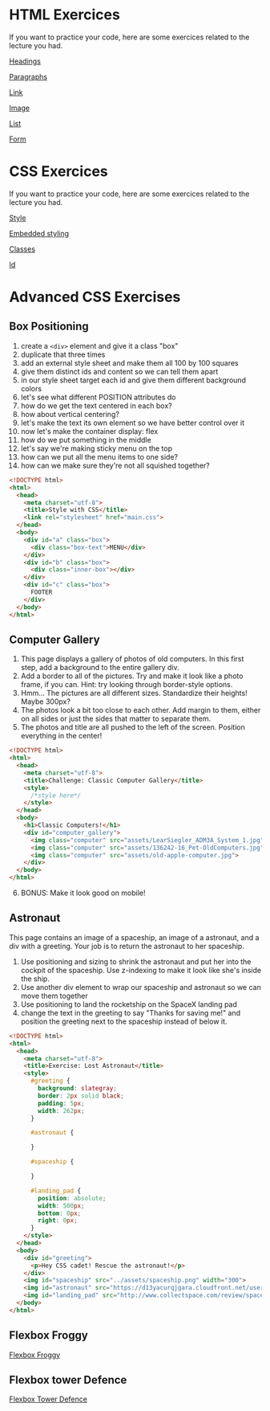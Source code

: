 # HTML Exercices
If you want to practice your code, here are some exercices related to the lecture you had.

[Headings](https://www.w3schools.com/html/exercise.asp?filename=exercise_headings4)

[Paragraphs](https://www.w3schools.com/html/exercise.asp?filename=exercise_paragraphs2)

[Link](https://www.w3schools.com/html/exercise.asp?filename=exercise_links1)

[Image](https://www.w3schools.com/html/exercise.asp?filename=exercise_images5)

[List](https://www.w3schools.com/html/exercise.asp?filename=exercise_lists2)

[Form](https://www.w3schools.com/html/exercise.asp?filename=exercise_forms2)


# CSS Exercices
If you want to practice your code, here are some exercices related to the lecture you had.

[Style](https://www.w3schools.com/html/exercise.asp?filename=exercise_styles2)

[Embedded styling](https://www.w3schools.com/html/exercise.asp?filename=exercise_css2)

[Classes](https://www.w3schools.com/html/exercise.asp?filename=exercise_classes2)

[Id](https://www.w3schools.com/html/exercise.asp?filename=exercise_css5)

# Advanced CSS Exercises

## Box Positioning
1. create a ``<div>`` element and give it a class "box"
2. duplicate that three times
3. add an external style sheet and make them all 100 by 100 squares
4. give them distinct ids and content so we can tell them apart
5. in our style sheet target each id and give them different background colors
6. let's see what different POSITION attributes do
7. how do we get the text centered in each box?
8. how about vertical centering?
9. let's make the text its own element so we have better control over it
10. now let's make the container display: flex
11. how do we put something in the middle
12. let's say we're making sticky menu on the top
13. how can we put all the menu items to one side?
14. how can we make sure they're not all squished together?

```html
<!DOCTYPE html>
<html>
  <head>
    <meta charset="utf-8">
    <title>Style with CSS</title>
    <link rel="stylesheet" href="main.css">
  </head>
  <body>
    <div id="a" class="box">
      <div class="box-text">MENU</div>
    </div>
    <div id="b" class="box">
      <div class="inner-box"></div>
    </div>
    <div id="c" class="box">
      FOOTER
    </div>
  </body>
</html>
```

## Computer Gallery

1. This page displays a gallery of photos of old computers. In this first step, add a background to the entire gallery div.
2. Add a border to all of the pictures. Try and make it look like a photo frame, if you can. Hint: try looking through border-style options.
3. Hmm... The pictures are all different sizes. Standardize their heights! Maybe 300px?
4. The photos look a bit too close to each other. Add margin to them, either on all sides or just the sides that matter to separate them.
5. The photos and title are all pushed to the left of the screen. Position everything in the center!
```html
<!DOCTYPE html>
<html>
  <head>
    <meta charset="utf-8">
    <title>Challenge: Classic Computer Gallery</title>
    <style>
      /*style here*/
    </style>
  </head>
  <body>
    <h1>Classic Computers!</h1>
    <div id="computer_gallery">
      <img class="computer" src="assets/LearSiegler_ADM3A_System_1.jpg">
      <img class="computer" src="assets/136242-16_Pet-OldComputers.jpg">
      <img class="computer" src="assets/old-apple-computer.jpg">
    </div>
  </body>
</html>
```
6. BONUS: Make it look good on mobile!
## Astronaut


This page contains an image of a spaceship, an image of a astronaut, and a div with a greeting. Your job is to return the astronaut to her spaceship.
1. Use positioning and sizing to shrink the astronaut and put her into the cockpit of the spaceship. Use z-indexing to make it look like she's inside the ship.
2. Use another div element to wrap our spaceship and astronaut so we can move them together
3. Use positioning to land the rocketship on the SpaceX landing pad
4. change the text in the greeting to say "Thanks for saving me!" and position the greeting next to the spaceship instead of below it.

```html
<!DOCTYPE html>
<html>
  <head>
    <meta charset="utf-8">
    <title>Exercise: Lost Astronaut</title>
    <style>
      #greeting {
        background: slategray;
        border: 2px solid black;
        padding: 5px;
        width: 262px;
      }

      #astronaut {

      }

      #spaceship {

      }

      #landing_pad {
        position: absolute;
        width: 500px;
        bottom: 0px;
        right: 0px;
      }
    </style>
  </head>
  <body>
    <div id="greeting">
      <p>Hey CSS cadet! Rescue the astronaut!</p>
    </div>
    <img id="spaceship" src="../assets/spaceship.png" width="300">
    <img id="astronaut" src="https://d13yacurqjgara.cloudfront.net/users/182160/screenshots/725814/ss-astronaut.png">
    <img id="landing_pad" src="http://www.collectspace.com/review/spacex_spaceportdrone04-lg.jpg" alt="">
  </body>
</html>

```

## Flexbox Froggy

[Flexbox Froggy](http://flexboxfroggy.com/)  

## Flexbox tower Defence

[Flexbox Tower Defence](http://flexboxdefense.com/)
